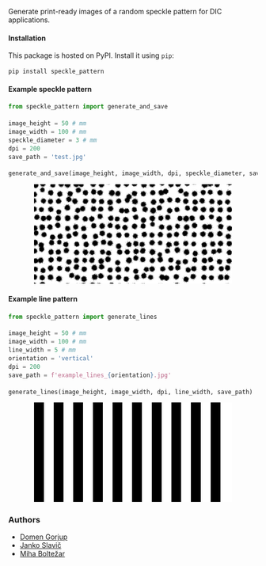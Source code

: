 Generate print-ready images of a random speckle pattern for DIC applications.

#### Installation

This package is hosted on PyPI. Install it using `pip`:

```pip install speckle_pattern```


#### Example speckle pattern

```python
from speckle_pattern import generate_and_save

image_height = 50 # mm
image_width = 100 # mm
speckle_diameter = 3 # mm
dpi = 200
save_path = 'test.jpg'

generate_and_save(image_height, image_width, dpi, speckle_diameter, save_path)
```

<p align='center'><img src='example.jpg' width=400 alt='random speckle'/></p>


#### Example line pattern

```python
from speckle_pattern import generate_lines

image_height = 50 # mm
image_width = 100 # mm
line_width = 5 # mm
orientation = 'vertical'
dpi = 200
save_path = f'example_lines_{orientation}.jpg'

generate_lines(image_height, image_width, dpi, line_width, save_path)
```

<p align='center'><img src='example_lines_vertical.jpg' width=400 alt='random speckle'/></p>


### Authors

- [Domen Gorjup](http://ladisk.si/?what=incfl&flnm=gorjup.php)
- [Janko Slavič](http://ladisk.si/?what=incfl&flnm=slavic.php)
- [Miha Boltežar](http://ladisk.si/?what=incfl&flnm=boltezar.php)